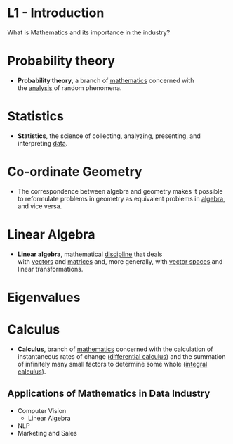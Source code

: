 # L1 - Introduction

What is Mathematics and its importance in the industry?


# Probability theory

- **Probability theory**, a branch of [mathematics](https://www.britannica.com/science/mathematics) concerned with the [analysis](https://www.britannica.com/science/analysis-mathematics) of random phenomena.


# Statistics
- **Statistics**, the science of collecting, analyzing, presenting, and interpreting [data](https://www.britannica.com/technology/data-science).

# Co-ordinate Geometry
- The correspondence between algebra and geometry makes it possible to reformulate problems in geometry as equivalent problems in [algebra](https://www.britannica.com/science/algebra), and vice versa.

# Linear Algebra
- **Linear algebra**, mathematical [discipline](https://www.merriam-webster.com/dictionary/discipline) that deals with [vectors](https://www.britannica.com/science/vector-mathematics) and [matrices](https://www.britannica.com/science/matrix-mathematics) and, more generally, with [vector spaces](https://www.britannica.com/science/vector-space) and linear transformations.

# Eigenvalues

# Calculus
- **Calculus**, branch of [mathematics](https://www.britannica.com/science/mathematics) concerned with the calculation of instantaneous rates of change ([differential calculus](https://www.britannica.com/science/analysis-mathematics/Calculus#ref218268)) and the summation of infinitely many small factors to determine some whole ([integral calculus](https://www.britannica.com/science/analysis-mathematics/Higher-order-derivatives#ref218274)).


## Applications of Mathematics in Data Industry

- Computer Vision
	- Linear Algebra
- NLP
- Marketing and Sales